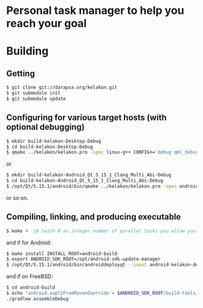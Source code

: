 # Personal task manager to help you reach your goal

# Building

## Getting

```sh
$ git clone git://darapsa.org/kelakon.git
$ git submodule init
$ git submodule update
```

## Configuring for various target hosts (with optional debugging)

```sh
$ mkdir build-kelakon-Desktop-Debug
$ cd build-kelakon-Desktop-Debug
$ qmake ../kelakon/kelakon.pro -spec linux-g++ CONFIG+='debug qml_debug'
```

or

```sh
$ mkdir build-kelakon-Android_Qt_5_15_1_Clang_Multi_Abi-Debug
$ cd build-kelakon-Android_Qt_5_15_1_Clang_Multi_Abi-Debug
$ /opt/Qt/5.15.1/android/bin/qmake ../kelakon/kelakon.pro -spec android-clang CONFIG+='debug qml_debug' ANDROID_NDK_PATH=/opt/android-sdk-update-manager/ndk/21.1.6352462 ANDROID_NDK_HOST=linux-x86_64 ANDROID_TARGET_ARCH=arm64-v8a QT_ANDROID_LIBDIR=/opt/Qt/5.15.1/android/lib API=21 CA_BUNDLE=/etc/ssl/certs/ca-certificates.crt ANDROID_ABIS=arm64-v8a
```
or so on.

## Compiling, linking, and producing executable

```sh
$ make # -jN (with N an integer number of parallel tasks you allow your computer to run for compiling this)
```

and if for Android:

```sh
$ make install INSTALL_ROOT=android-build
$ export ANDROID_SDK_ROOT=/opt/android-sdk-update-manager
$ /opt/Qt/5.15.1/android/bin/androiddeployqt --input android-kelakon-deployment-settings.json --output android-build --android-platform android-29
```

and if on FreeBSD:

```sh
$ cd android-build
$ echo "android.aapt2FromMavenOverride = $ANDROID_SDK_ROOT/build-tools/28.0.3/aapt2" >> gradle.properties
./gradlew assembleDebug
```
